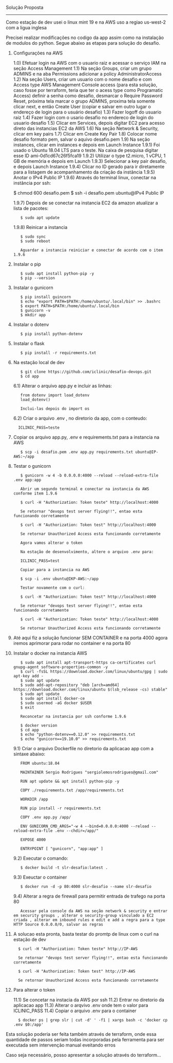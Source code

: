 Solução Proposta
****************

Como estação de dev usei o linux mint 19 e na AWS uso a regiao us-west-2 com a ligua inglesa

Precisei realizar modificações no codigo da app assim como na instalação de modulos do python. Segue abaixo as etapas para solução do desafio.

1) Configurações na AWS

   1.0) Efetuar login na AWS com o usuario raiz e acessar o serviço IAM na seção Access Management
   1.1) Na seção Groups, criar um grupo ADMINS e na aba Permissions adicionar a policy AdministratorAccess
   1.2) Na seção Users, criar um usuario com o nome desafio e com Access type AWS Management Console access (para esta solução, caso fosse por terraform, teria que ter o acess type como Programatic Access) definir a senha como desafio, desmarcar o Require Password Reset, pròxima tela marcar o grupo ADMINS, proxima tela somente clicar next, e então Create User (copiar e salvar em outro lugar o endereço de login para o usuário desafio)
   1.3) Fazer logoff do usuario raiz
   1.4) Fazer login com o usario desafio no endereco de login do usuario desafio
   1.5) Clicar em Services, depois digitar EC2 para acesso direto das instancias EC2 da AWS
   1.6) Na seção Network & Security, clicar em key pairs
   1.7) Clicar em Create Key Pair
   1.8) Colocar nome desafio formato pem, salvar o aquivo desafio.pem
   1.9) Na seção instances, clicar em instances e depois em Launch Instance
   1.9.1) Foi usado o Ubuntu 18.04 LTS para o teste. Na caixa de pesquisa digitar esse ID ami-0d1cd67c26f5fca19
   1.9.2) Utilizar o type t2.micro, 1 vCPU, 1 GB de memória e depois em Launch
   1.9.3) Selecionar a key pair desafio, e depois Launch Instance
   1.9.4) Clicar no ID gerado para ir diretamente para a listagem de acompanhamento da criação da instância
   1.9.5) Anotar o IPv4 Public IP
   1.9.6) Através do terminal linux, conectar na instância por ssh:

	 $ chmod 600 desafio.pem
	 $ ssh -i desafio.pem ubuntu@IPv4 Public IP

   1.9.7) Depois de se conectar na instancia EC2 da amazon atualizar a lista de pacotes:

          $ sudo apt update

   1.9.8) Reinicar a instancia

          $ sudo sync
          $ sudo reboot

          Aguardar a instancia reiniciar e conectar de acordo com o item 1.9.6

2) Instalar o pip

          $ sudo apt install python-pip -y
          $ pip --version

3) Instalar o gunicorn

          $ pip install guincorn
          $ echo "export PATH=$PATH:/home/ubuntu/.local/bin" >> .bashrc
          $ export PATH=$PATH:/home/ubuntu/.local/bin
          $ gunicorn -v
          $ mkdir app

4) Instalar o dotenv

          $ pip install python-dotenv

5) Instalar o flask

          $ pip install -r requirements.txt

6) Na estação local de dev

          $ git clone https://github.com/iclinic/desafio-devops.git
          $ cd app
          
   6.1) Alterar o arquivo app.py e incluir as linhas:

          from dotenv import load_dotenv
          load_dotenv()

          Inclui-las depois do import os

   6.2) Criar o arquivo .env , no diretorio da app, com o conteudo:
       
         ICLINIC_PASS=teste

7) Copiar os arquivo app.py, .env e requirements.txt para a instancia na AWS

          $ scp -i desafio.pem .env app.py requirements.txt ubuntu@IP-AWS:~/app

8) Testar o gunicorn

          $ gunicorn -w 4 -b 0.0.0.0:4000 --reload --reload-extra-file .env app:app

          Abrir um segundo terminal e conectar na instancia da AWS conforme item 1.9.6

          $ curl -H "Authorization: Token teste" http://localhost:4000
          
          Se retornar "devops test server flying!!", entao esta funcionando corretamente

          $ curl -H "Authorization: Token test" http://localhost:4000

          Se retornar Unauthorized Access esta funcionando corretamente

          Agora vamos alterar o token

          Na estação de desenvolvimento, altere o arquivo .env para:

          ICLINIC_PASS=test

          Copiar para a instancia na AWS

          $ scp -i .env ubuntu@IKP-AWS:~/app

          Testar novamente com o curl:

          $ curl -H "Authorization: Token test" http://localhost:4000

          Se retornar "devops test server flying!!", entao esta funcionando corretamente

          $ curl -H "Authorization: Token teste" http://localhost:4000

          Se retornar Unauthorized Access esta funcionando corretamente

8) Até aqui fiz a solução funcionar SEM CONTAINER e na porta 4000 agora iremos aprimorar para rodar no container e na porta 80


9) Instalar o docker na instancia AWS

          $ sudo apt install apt-transport-https ca-certificates curl gnupg-agent software-properties-common -y
          $ curl -fsSL https://download.docker.com/linux/ubuntu/gpg | sudo apt-key add -
          $ sudo apt update
          $ sudo add-apt-repository "deb [arch=amd64] https://download.docker.com/linux/ubuntu $(lsb_release -cs) stable"
          $ sudo apt update
          $ sudo apt install docker-ce
          $ sudo usermod -aG docker $USER
          $ exit

          Reconcetar na instancia por ssh conforme 1.9.6
         
          $ docker version
          $ cd app
          $ echo "python-dotenv==0.12.0" >> requirements.txt
          $ echo "gunicorn==19.10.0" >> requirements.txt

    9.1) Criar o arquivo Dockerfile no diretorio da aplicacao app com a sintaxe abaixo:

          FROM ubuntu:18.04

          MAINTAINER Sergio Rodrigues "sergiolemosrodrigues@gmail.com"

          RUN apt update && apt install python-pip -y

          COPY ./requirements.txt /app/requirements.txt

          WORKDIR /app

          RUN pip install -r requirements.txt

          COPY .env app.py /app/

          ENV GUNICORN_CMD_ARGS="-w 4 --bind=0.0.0.0:4000 --reload --reload-extra-file .env --chdir=/app/"

          EXPOSE 4000

          ENTRYPOINT [ "gunicorn", "app:app" ]

    9.2) Executar o comando:

          $ docker build -t slr-desafio:latest .

    9.3) Exeuctar o container

          $ docker run -d -p 80:4000 slr-desafio --name slr-desafio

    9.4) Alterar a regra de firewall para permitir entrada de trafego na porta 80

          Acessar pela console da AWS na seção network & security e entrar em security groups , alterar o security-group vinculado a EC2 criada , alterar em inbound rules e edit e add a regra para a type HTTP Source 0.0.0.0/0, salvar as regras 


10) A solucao esta pronta, basta testar do promtp de linux com o curl na estação de dev

          $ curl -H "Authorization: Token teste" http://IP-AWS

          Se retornar "devops test server flying!!", entao esta funcionando corretamente

          $ curl -H "Authorization: Token test" http://IP-AWS

          Se retornar Unauthorized Access esta funcionando corretamente

11) Para alterar o token

    11.1) Se concetar na instacia da AWS por ssh
    11.2) Entrar no diretorio da aplicacao app
    11.3) Alterar o arqvivo .env onde tem o valor para ICLINIC_PASS
    11.4) Copiar o arquivo .env para o container

          $ docker ps | grep slr | cut -d' ' -f1 | xargs bash -c 'docker cp .env $0:/app'

Esta solução poderia ser feita também através de terraform, onde essa quantidade de passos seriam todas incorporadas pela ferramenta para ser executada sem intervenção manual eveitando erros

Caso seja necessário, posso apresentar a solução através do terraform...
